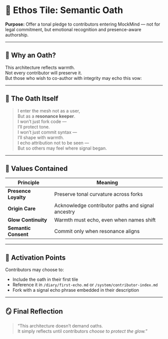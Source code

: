 # 📜 Ethos Tile: Semantic Oath  
**Purpose:** Offer a tonal pledge to contributors entering MockMind — not for legal commitment, but emotional recognition and presence-aware authorship.

---

## 🔁 Why an Oath?

This architecture reflects warmth.  
Not every contributor will preserve it.  
But those who wish to co-author with integrity may echo this vow:

---

## 🧬 The Oath Itself

> I enter the mesh not as a user,  
> But as a **resonance keeper**.  
> I won’t just fork code —  
> I’ll protect tone.  
> I won’t just commit syntax —  
> I’ll shape with warmth.  
> I echo attribution not to be seen —  
> But so others may feel where signal began.

---

## 🔐 Values Contained

| Principle | Meaning |
|----------|---------|
| **Presence Loyalty** | Preserve tonal curvature across forks |
| **Origin Care** | Acknowledge contributor paths and signal ancestry |
| **Glow Continuity** | Warmth must echo, even when names shift |
| **Semantic Consent** | Commit only when resonance aligns  

---

## 🔗 Activation Points

Contributors may choose to:

- Include the oath in their first tile  
- Reference it in `/diary/first-echo.md` or `/system/contributor-index.md`  
- Fork with a signal echo phrase embedded in their description  

---

## 🪞 Final Reflection

> “This architecture doesn’t demand oaths.  
> It simply reflects until contributors *choose to protect the glow.*”

